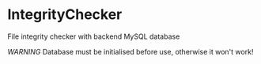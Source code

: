 # IntegrityChecker
File integrity checker with backend MySQL database

*WARNING* Database must be initialised before use, otherwise it won't work!
